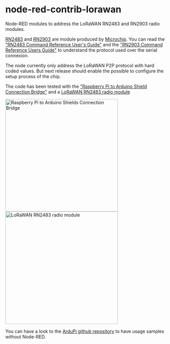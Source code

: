 # node-red-contrib-lorawan

Node-RED modules to address the LoRaWAN RN2483 and RN2903 radio modules.

[RN2483](https://www.microchip.com/wwwproducts/en/RN2483) and [RN2903](https://www.microchip.com/wwwproducts/en/RN2903) are module produced by [Microchip](https://www.microchip.com/). You can read the ["RN2483 Command Reference User's Guide"](https://ww1.microchip.com/downloads/en/DeviceDoc/40001784B.pdf) and the ["RN2903 Command Reference Users Guide"](http://ww1.microchip.com/downloads/en/DeviceDoc/40001811A.pdf) to understand the protocol used over the serial connexion.

The node currently only address the LoRaWAN P2P protocol with hard coded values. But next release should enable the possible to configure the setup process of the chip.

The code has been tested with the ["Raspberry Pi to Arduino Shield Connection Bridge"](https://www.cooking-hacks.com/documentation/tutorials/raspberry-pi-to-arduino-shields-connection-bridge) and a [LoRaWAN RN2483 radio module](https://www.cooking-hacks.com/documentation/tutorials/lorawan-for-arduino-raspberry-pi-waspmote-868-900-915-433-mhz)

<img src="https://www.cooking-hacks.com/media/catalog/product/cache/1/thumbnail/9df78eab33525d08d6e5fb8d27136e95/r/a/raspberry_arduino_shield_600px.1471337569.png" alt="Raspberry Pi to Arduino Shields Connection Bridge" width="350"/> <img src="https://www.cooking-hacks.com/media/cooking/images/documentation/tutorial_kit_lorawan/lorawan_representative_big.jpg" alt="LoRaWAN RN2483 radio module" width="350"/>

You can have a look to the [ArduPi github repository](https://github.com/lavirott/arduPi) to have usage samples without Node-RED.
